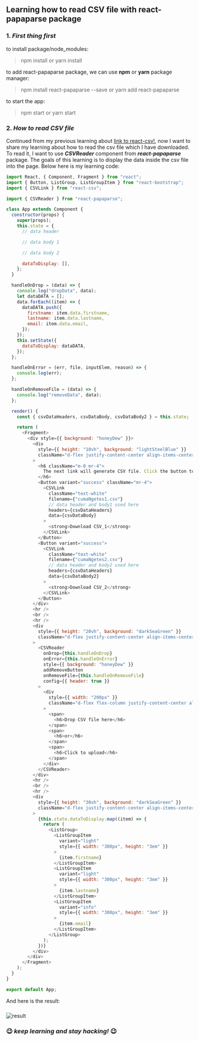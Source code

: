 ## Learning how to read CSV file with react-papaparse package

### 1. _First thing first_

to install package/node_modules:

> npm install or yarn install

to add react-papaparse package, we can use **npm** or **yarn** package manager:

> npm install react-papaparse --save or yarn add react-papaparse

to start the app:

> npm start or yarn start

### 2. _How to read CSV file_

Continued from my previous learning about [link to react-csv!](https://github.com/gilangrkun/react-learning/tree/master/react-csv), now I want to share my learning about how to read the csv file which I have downloaded. To read it, I want to use **_CSVReader_** component from **_react-papaparse_** package. The goals of this learning is to display the data inside the csv file into the page. Below here is my learning code:

```javascript
import React, { Component, Fragment } from "react";
import { Button, ListGroup, ListGroupItem } from "react-bootstrap";
import { CSVLink } from "react-csv";

import { CSVReader } from "react-papaparse";

class App extends Component {
  constructor(props) {
    super(props);
    this.state = {
      // data header

      // data body 1

      // data body 2

      dataToDisplay: [],
    };
  }

  handleOnDrop = (data) => {
    console.log("dropData", data);
    let dataDATA = [];
    data.forEach((item) => {
      dataDATA.push({
        firstname: item.data.firstname,
        lastname: item.data.lastname,
        email: item.data.email,
      });
    });
    this.setState({
      dataToDisplay: dataDATA,
    });
  };

  handleOnError = (err, file, inputElem, reason) => {
    console.log(err);
  };

  handleOnRemoveFile = (data) => {
    console.log("removeData", data);
  };

  render() {
    const { csvDataHeaders, csvDataBody, csvDataBody2 } = this.state;

    return (
      <Fragment>
        <div style={{ background: "honeyDew" }}>
          <div
            style={{ height: "10vh", background: "lightSteelBlue" }}
            className="d-flex justify-content-center align-items-center"
          >
            <h6 className="m-0 mr-4">
              The next link will generate CSV file. Click the button to download
            </h6>
            <Button variant="success" className="mr-4">
              <CSVLink
                className="text-white"
                filename={"cumaNgetes1.csv"}
                // data header and body1 used here
                headers={csvDataHeaders}
                data={csvDataBody}
              >
                <strong>Download CSV_1</strong>
              </CSVLink>
            </Button>
            <Button variant="success">
              <CSVLink
                className="text-white"
                filename={"cumaNgetes2.csv"}
                // data header and body2 used here
                headers={csvDataHeaders}
                data={csvDataBody2}
              >
                <strong>Download CSV_2</strong>
              </CSVLink>
            </Button>
          </div>
          <hr />
          <br />
          <hr />
          <div
            style={{ height: "20vh", background: "darkSeaGreen" }}
            className="d-flex justify-content-center align-items-center pt-3 pb-3"
          >
            <CSVReader
              onDrop={this.handleOnDrop}
              onError={this.handleOnError}
              style={{ background: "honeyDew" }}
              addRemoveButton
              onRemoveFile={this.handleOnRemoveFile}
              config={{ header: true }}
            >
              <div
                style={{ width: "200px" }}
                className="d-flex flex-column justify-content-center align-items-center"
              >
                <span>
                  <h6>Drop CSV file here</h6>
                </span>
                <span>
                  <h6>or</h6>
                </span>
                <span>
                  <h6>Click to upload</h6>
                </span>
              </div>
            </CSVReader>
          </div>
          <hr />
          <br />
          <hr />
          <div
            style={{ height: "30vh", background: "darkSeaGreen" }}
            className="d-flex justify-content-center align-items-center"
          >
            {this.state.dataToDisplay.map((item) => {
              return (
                <ListGroup>
                  <ListGroupItem
                    variant="light"
                    style={{ width: "300px", height: "3em" }}
                  >
                    {item.firstname}
                  </ListGroupItem>
                  <ListGroupItem
                    variant="light"
                    style={{ width: "300px", height: "3em" }}
                  >
                    {item.lastname}
                  </ListGroupItem>
                  <ListGroupItem
                    variant="info"
                    style={{ width: "300px", height: "3em" }}
                  >
                    {item.email}
                  </ListGroupItem>
                </ListGroup>
              );
            })}
          </div>
        </div>
      </Fragment>
    );
  }
}

export default App;
```

And here is the result:

###

![result](https://user-images.githubusercontent.com/60772041/84375635-17f7fd00-ac0a-11ea-875e-1feb12ccb16f.gif)

### :wink: _keep learning and stay hacking!_ :wink:
